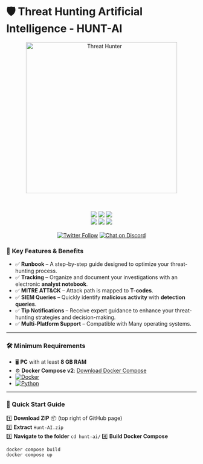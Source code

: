 # 🛡️ Threat Hunting Artificial Intelligence - HUNT-AI

<div align="center">
  <img src="https://git.infinit3i.com/matthew/Hunt-AI/raw/commit/4c3b0654cd4c5b94e8659f2d18f86e01b579ba87/Assets/threat_hunter.jpeg" alt="Threat Hunter" width="400">
</div>

<p align="center">
  <br><br>
    <a title="Releases" target="_blank" href="https://github.com/infinit3i/hunt-ai/releases"><img src="https://img.shields.io/github/release/infinit3i/hunt-ai.svg?style=flat-square&color=9CF"></a>
    <a title="Hits" target="_blank" href="https://github.com/infinit3i/hunt-ai"><img src="https://hits.b3log.org/infinit3i/hunt-ai.svg"></a>
    <a title="Code Size" target="_blank" href="https://github.com/infinit3i/hunt-ai"><img src="https://img.shields.io/github/languages/code-size/infinit3i/hunt-ai.svg?style=flat-square&color=yellow"></a>
  <br>
    <a title="GitHub Pull Requests" target="_blank" href="https://github.com/infinit3i/hunt-ai/pulls"><img src="https://img.shields.io/github/issues-pr-closed/infinit3i/hunt-ai.svg?style=flat-square&color=FF9966"></a>
    <a title="GitHub Commits" target="_blank" href="https://github.com/infinit3i/hunt-ai/commits/master"><img src="https://img.shields.io/github/commit-activity/m/infinit3i/hunt-ai.svg?style=flat-square"></a>
    <a title="Last Commit" target="_blank" href="https://github.com/infinit3i/hunt-ai/commits/master"><img src="https://img.shields.io/github/last-commit/infinit3i/hunt-ai.svg?style=flat-square&color=FF9900"></a>
  <br><br>
    <a title="Twitter" target="_blank" href="https://x.com/infinit3i"><img alt="Twitter Follow" src="https://img.shields.io/twitter/follow/b3logos?label=Follow&style=social"></a>
    <a title="Discord" target="_blank" href="https://discord.gg/rzSTrk39yE"><img alt="Chat on Discord" src="https://img.shields.io/discord/805844406920806440?label=Discord&logo=Discord&style=social"></a>
</p>

<!-- <a title="Docker Pulls" target="_blank" href="https://hub.docker.com/r/b3log/siyuan"><img src="https://img.shields.io/docker/pulls/b3log/siyuan.svg?style=flat-square&color=green"></a> -->
<!-- <a title="Docker Image Size" target="_blank" href="https://hub.docker.com/r/b3log/siyuan"><img src="https://img.shields.io/docker/image-size/b3log/siyuan.svg?style=flat-square&color=ff96b4"></a> -->

### 🎯 **Key Features & Benefits**

- ✅ **Runbook** – A step-by-step guide designed to optimize your threat-hunting process.
- ✅ **Tracking** – Organize and document your investigations with an electronic **analyst notebook**.
- ✅ **MITRE ATT&CK** – Attack path is mapped to **T-codes**.
- ✅ **SIEM Queries** – Quickly identify **malicious activity** with **detection queries**. 
- ✅ **Tip Notifications** – Receive expert guidance to enhance your threat-hunting strategies and decision-making.  
- ✅ **Multi-Platform Support** – Compatible with Many operating systems.

---

### 🛠️ **Minimum Requirements**

- 🖥️ **PC** with at least **8 GB RAM**
- ⚙️ **Docker Compose v2**: [Download Docker Compose](https://docs.docker.com/compose/install/)
- [![Docker](https://img.shields.io/badge/docker-%230db7ed.svg?style=for-the-badge&logo=docker&logoColor=white)](https://www.docker.com/get-started/)
- [![Python](https://img.shields.io/badge/python-3670A0?style=for-the-badge&logo=python&logoColor=ffdd54)](https://www.python.org/downloads/)

---

### 🚀 Quick Start Guide

1️⃣ **Download ZIP** 📦 (top right of GitHub page)  
2️⃣ **Extract** `Hunt-AI.zip`  
3️⃣ **Navigate to the folder**
   `cd hunt-ai/`
4️⃣ **Build Docker Compose**
```
docker compose build
docker compose up
```
